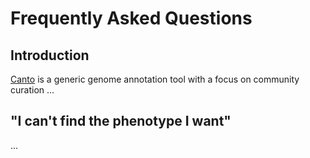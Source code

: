 # Frequently Asked Questions
## Introduction
[Canto](http://curation.pombase.org/) is a generic genome annotation tool with
a focus on community curation ...

## "I can't find the phenotype I want"

...

